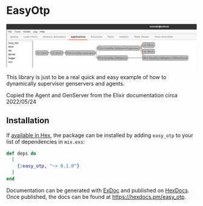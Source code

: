 # EasyOtp

![Alt text](/readme/observer_example.png?raw=true "Observer Example running a GenServer and Agent")

This library is just to be a real quick and easy example of how to dynamically supervisor genservers and agents.

Copied the Agent and GenServer from the Elixir documentation circa 2022/05/24

## Installation

If [available in Hex](https://hex.pm/docs/publish), the package can be installed
by adding `easy_otp` to your list of dependencies in `mix.exs`:

```elixir
def deps do
  [
    {:easy_otp, "~> 0.1.0"}
  ]
end
```

Documentation can be generated with [ExDoc](https://github.com/elixir-lang/ex_doc)
and published on [HexDocs](https://hexdocs.pm). Once published, the docs can
be found at <https://hexdocs.pm/easy_otp>.

